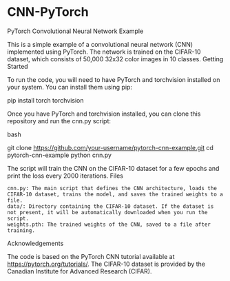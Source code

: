 # CNN-PyTorch
PyTorch Convolutional Neural Network Example

This is a simple example of a convolutional neural network (CNN) implemented using PyTorch. The network is trained on the CIFAR-10 dataset, which consists of 50,000 32x32 color images in 10 classes.
Getting Started

To run the code, you will need to have PyTorch and torchvision installed on your system. You can install them using pip:

pip install torch torchvision

Once you have PyTorch and torchvision installed, you can clone this repository and run the cnn.py script:

bash

git clone https://github.com/your-username/pytorch-cnn-example.git
cd pytorch-cnn-example
python cnn.py

The script will train the CNN on the CIFAR-10 dataset for a few epochs and print the loss every 2000 iterations.
Files

    cnn.py: The main script that defines the CNN architecture, loads the CIFAR-10 dataset, trains the model, and saves the trained weights to a file.
    data/: Directory containing the CIFAR-10 dataset. If the dataset is not present, it will be automatically downloaded when you run the script.
    weights.pth: The trained weights of the CNN, saved to a file after training.

Acknowledgements

The code is based on the PyTorch CNN tutorial available at https://pytorch.org/tutorials/. The CIFAR-10 dataset is provided by the Canadian Institute for Advanced Research (CIFAR).
